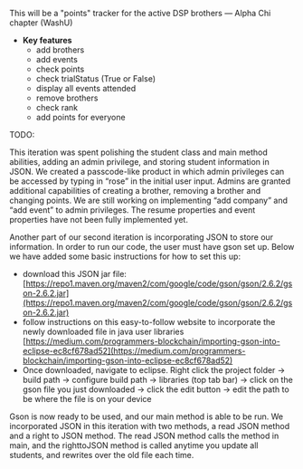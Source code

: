 This will be a "points" tracker for the active DSP brothers — Alpha Chi chapter (WashU)

- **Key features** 
    - add brothers
    - add events
    - check points
    - check trialStatus (True or False)
    - display all events attended
    - remove brothers
    - check rank
    - add points for everyone
    
    
TODO:    

This iteration was spent polishing the student class and main method abilities, adding an admin privilege, and storing student information in JSON. We created a passcode-like product in which admin privileges can be accessed by typing in “rose” in the initial user input. Admins are granted additional capabilities of creating a brother, removing a brother and changing points. We are still working on implementing “add company” and “add event” to admin privileges. The resume properties and event properties have not been fully implemented yet.

Another part of our second iteration is incorporating JSON to store our information. In order to run our code, the user must have gson set up. Below we have added some basic instructions for how to set this up:

- download this JSON jar file: [https://repo1.maven.org/maven2/com/google/code/gson/gson/2.6.2/gson-2.6.2.jar](https://repo1.maven.org/maven2/com/google/code/gson/gson/2.6.2/gson-2.6.2.jar)
- follow instructions on this easy-to-follow website to incorporate the newly downloaded file in java user libraries [https://medium.com/programmers-blockchain/importing-gson-into-eclipse-ec8cf678ad52](https://medium.com/programmers-blockchain/importing-gson-into-eclipse-ec8cf678ad52)
- Once downloaded, navigate to eclipse. Right click the project folder → build path → configure build path → libraries (top tab bar) → click on the gson file you just downloaded → click the edit button → edit the path to be where the file is on your device

Gson is now ready to be used, and our main method is able to be run. We incorporated JSON in this iteration with two methods, a read JSON method and a right to JSON method. The read JSON method calls the method in main, and the righttoJSON method is called anytime you update all students, and rewrites over the old file each time.
